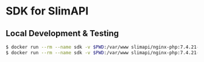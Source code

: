 # SDK for SlimAPI

## Local Development & Testing
```bash
$ docker run --rm --name sdk -v $PWD:/var/www slimapi/nginx-php:7.4.21-2 composer install
$ docker run --rm --name sdk -v $PWD:/var/www slimapi/nginx-php:7.4.21-2 composer tests
```
